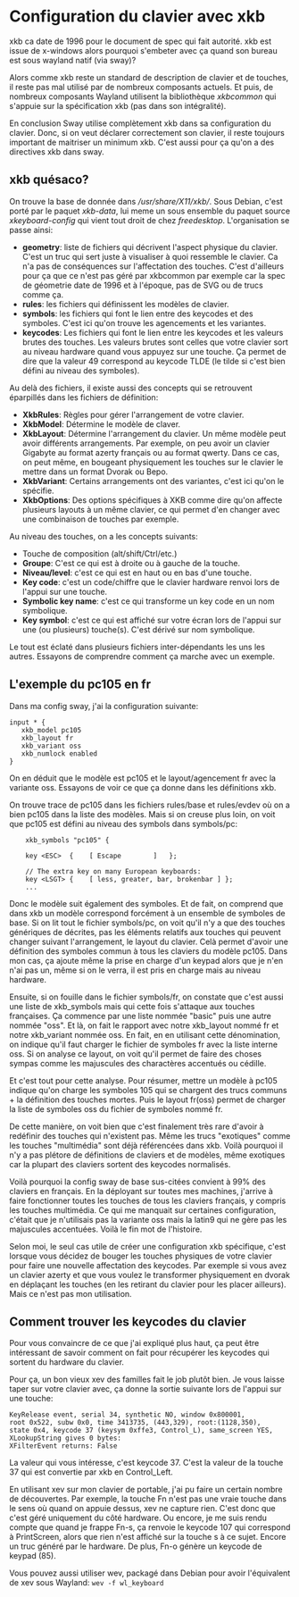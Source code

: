 # Configuration du clavier avec xkb

xkb ca date de 1996 pour le document de spec qui fait autorité. xkb est issue de x-windows alors pourquoi s'embeter avec ça quand son bureau est sous wayland natif (via sway)?

Alors comme xkb reste un standard de description de clavier et de touches, il reste pas mal utilisé par de nombreux composants actuels. Et puis, de nombreux composants Wayland utilisent la bibliothèque *xkbcommon* qui s'appuie sur la spécification xkb (pas dans son intégralité).

En conclusion Sway utilise complètement xkb dans sa configuration du clavier. Donc, si on veut déclarer correctement son clavier, il reste toujours important de maitriser un minimum xkb. C'est aussi pour ça qu'on a des directives xkb dans sway.

## xkb quésaco?
On trouve la base de donnée dans */usr/share/X11/xkb/*. Sous Debian, c'est porté par le paquet *xkb-data*, lui meme un sous ensemble du paquet source *xkeyboard-config* qui vient tout droit de chez *freedesktop*.
L'organisation se passe ainsi:

* **geometry**: liste de fichiers qui décrivent l'aspect physique du clavier. C'est un truc qui sert juste à visualiser à quoi ressemble le clavier. Ca n'a pas de conséquences sur l'affectation des touches. C'est d'ailleurs pour ça que ce n'est pas géré par xkbcommon par exemple car la spec de géometrie date de 1996 et à l'époque, pas de SVG ou de trucs comme ça.
* **rules**: les fichiers qui définissent les modèles de clavier.
* **symbols**: les fichiers qui font le lien entre des keycodes et des symboles. C'est ici qu'on trouve les agencements et les variantes.
* **keycodes**: Les fichiers qui font le lien entre les keycodes et les valeurs brutes des touches. Les valeurs brutes sont celles que votre clavier sort au niveau hardware quand vous appuyez sur une touche. Ça permet de dire que la valeur 49 correspond au keycode TLDE (le tilde si c'est bien défini au niveau des symboles).

Au delà des fichiers, il existe aussi des concepts qui se retrouvent éparpillés dans les fichiers de définition:

* **XkbRules**: Règles pour gérer l'arrangement de votre clavier.
* **XkbModel**: Détermine le modèle de claver.
* **XkbLayout**: Détermine l'arrangement du clavier. Un même modèle peut avoir différents arrangements. Par exemple, on peu avoir un clavier Gigabyte au format azerty français ou au format qwerty. Dans ce cas, on peut même, en bougeant physiquement les touches sur le clavier le mettre dans un format Dvorak ou Bepo.
* **XkbVariant**: Certains arrangements ont des variantes, c'est ici qu'on le spécifie.
* **XkbOptions**: Des options spécifiques à XKB comme dire qu'on affecte plusieurs layouts à un même clavier, ce qui permet d'en changer avec une combinaison de touches par exemple.

Au niveau des touches, on a les concepts suivants:

* Touche de composition (alt/shift/Ctrl/etc.)
* **Groupe**: C'est ce qui est à droite ou à gauche de la touche.
* **Niveau/level**: c'est ce qui est en haut ou en bas d'une touche.
* **Key code**: c'est un code/chiffre que le clavier hardware renvoi lors de l'appui sur une touche.
* **Symbolic key name**: c'est ce qui transforme un key code en un nom symbolique.
* **Key symbol**: c'est ce qui est affiché sur votre écran lors de l'appui sur une (ou plusieurs) touche(s). C'est dérivé sur nom symbolique.

Le tout est éclaté dans plusieurs fichiers inter-dépendants les uns les autres. Essayons de comprendre comment ça marche avec un exemple.

## L'exemple du pc105 en fr

Dans ma config sway, j'ai la configuration suivante:

```
input * {
   xkb_model pc105
   xkb_layout fr
   xkb_variant oss
   xkb_numlock enabled
}
```

On en déduit que le modèle est pc105 et le layout/agencement fr avec la variante oss. Essayons de voir ce que ça donne dans les définitions xkb.

On trouve trace de pc105 dans les fichiers rules/base et rules/evdev où on a bien pc105 dans la liste des modèles. Mais si on creuse plus loin, on voit que pc105 est défini au niveau des symbols dans symbols/pc:

```
    xkb_symbols "pc105" {

    key <ESC>  {	[ Escape		]	};

    // The extra key on many European keyboards:
    key <LSGT> {	[ less, greater, bar, brokenbar ] };
    ...
```

Donc le modèle suit également des symboles. Et de fait, on comprend que dans xkb un modèle correspond forcément à un ensemble de symboles de base. Si on lit tout le fichier symbols/pc, on voit qu'il n'y a que des touches génériques de décrites, pas les éléments relatifs aux touches qui peuvent changer suivant l'arrangement, le layout du clavier. Celà permet d'avoir une définition des symboles commun à tous les claviers du modèle pc105. Dans mon cas, ça ajoute même la prise en charge d'un keypad alors que je n'en n'ai pas un, même si on le verra, il est pris en charge mais au niveau hardware.

Ensuite, si on fouille dans le fichier symbols/fr, on constate que c'est aussi une liste de xkb_symbols mais qui cette fois s'attaque aux touches françaises. Ça commence par une liste nommée "basic" puis une autre nommée "oss". Et là, on fait le rapport avec notre xkb_layout nommé fr et notre xkb_variant nommée oss. En fait, en en utilisant cette dénomination, on indique qu'il faut charger le fichier de symboles fr avec la liste interne oss. Si on analyse ce layout, on voit qu'il permet de faire des choses sympas comme les majuscules des charactères accentués ou cédille.

Et c'est tout pour cette analyse. Pour résumer, mettre un modèle à pc105 indique qu'on charge les symboles 105 qui se chargent des trucs communs + la définition des touches mortes. Puis le layout fr(oss) permet de charger la liste de symboles oss du fichier de symboles nommé fr.

De cette manière, on voit bien que c'est finalement très rare d'avoir à redéfinir des touches qui n'existent pas. Même les trucs "exotiques" comme les touches "multimédia" sont déjà référencées dans xkb. Voilà pourquoi il n'y a pas plétore de définitions de claviers et de modèles, même exotiques car la plupart des claviers sortent des keycodes normalisés.

Voilà pourquoi la config sway de base sus-citées convient à 99% des claviers en français. En la déployant sur toutes mes machines, j'arrive à faire fonctionner toutes les touches de tous les claviers français, y compris les touches multimédia. Ce qui me manquait sur certaines configuration, c'était que je n'utilisais pas la variante oss mais la latin9 qui ne gère pas les majuscules accentuées. Voilà le fin mot de l'histoire.

Selon moi, le seul cas utile de créer une configuration xkb spécifique, c'est lorsque vous décidez de bouger les touches physiques de votre clavier pour faire une nouvelle affectation des keycodes. Par exemple si vous avez un clavier azerty et que vous voulez le transformer physiquement en dvorak en déplaçant les touches (en les retirant du clavier pour les placer ailleurs). Mais ce n'est pas mon utilisation.

## Comment trouver les keycodes du clavier

Pour vous convaincre de ce que j'ai expliqué plus haut, ça peut être intéressant de savoir comment on fait pour récupérer les keycodes qui sortent du hardware du clavier.

Pour ça, un bon vieux xev des familles fait le job plutôt bien. Je vous laisse taper sur votre clavier avec, ça donne la sortie suivante lors de l'appui sur une touche:

```
KeyRelease event, serial 34, synthetic NO, window 0x800001,
root 0x522, subw 0x0, time 3413735, (443,329), root:(1128,350),
state 0x4, keycode 37 (keysym 0xffe3, Control_L), same_screen YES,
XLookupString gives 0 bytes:
XFilterEvent returns: False
```

La valeur qui vous intéresse, c'est keycode 37. C'est la valeur de la touche 37 qui est convertie par xkb en Control_Left.

En utilisant xev sur mon clavier de portable, j'ai pu faire un certain nombre de découvertes. Par exemple, la touche Fn n'est pas une vraie touche dans le sens où quand on appuie dessus, xev ne capture rien. C'est donc que c'est géré uniquement du côté hardware. Ou encore, je me suis rendu compte que quand je frappe Fn-s, ça renvoie le keycode 107 qui correspond à PrintScreen, alors que rien n'est affiché sur la touche s à ce sujet. Encore un truc généré par le hardware. De plus, Fn-o génère un keycode de keypad (85).

Vous pouvez aussi utiliser wev, packagé dans Debian pour avoir l'équivalent de xev sous Wayland: `wev -f wl_keyboard`
